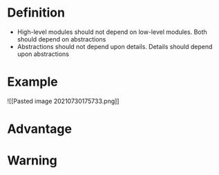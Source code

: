 # Definition
- High-level modules should not depend on low-level modules. Both should depend on abstractions
- Abstractions should not depend upon details. Details should depend upon abstractions

# Example
![[Pasted image 20210730175733.png]]
# Advantage

# Warning